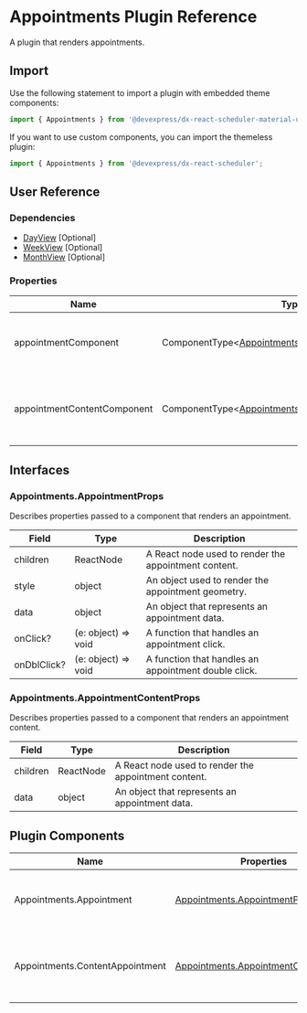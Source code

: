# Appointments Plugin Reference

A plugin that renders appointments.

## Import

Use the following statement to import a plugin with embedded theme components:

```js
import { Appointments } from '@devexpress/dx-react-scheduler-material-ui';
```

If you want to use custom components, you can import the themeless plugin:

```js
import { Appointments } from '@devexpress/dx-react-scheduler';
```

## User Reference

### Dependencies

- [DayView](day-view.md) [Optional]
- [WeekView](week-view.md) [Optional]
- [MonthView](month-view.md) [Optional]

### Properties

Name | Type | Default | Description
-----|------|---------|------------
appointmentComponent | ComponentType&lt;[Appointments.AppointmentProps](#appointmentsappointmentprops)&gt; | | A component that renders an appointment.
appointmentContentComponent | ComponentType&lt;[Appointments.AppointmentContentProps](#appointmentsappointmentcontentprops)&gt; | | A component that renders an appointment content.

## Interfaces

### Appointments.AppointmentProps

Describes properties passed to a component that renders an appointment.

Field | Type | Description
------|------|------------
children | ReactNode | A React node used to render the appointment content.
style | object | An object used to render the appointment geometry.
data | object | An object that represents an appointment data.
onClick? | (e: object) => void | A function that handles an appointment click.
onDblClick? | (e: object) => void | A function that handles an appointment double click.

### Appointments.AppointmentContentProps

Describes properties passed to a component that renders an appointment content.

Field | Type | Description
------|------|------------
children | ReactNode | A React node used to render the appointment content.
data | object | An object that represents an appointment data.

## Plugin Components

Name | Properties | Description
-----|------------|------------
Appointments.Appointment | [Appointments.AppointmentProps](#appointmentsappointmentprops) | A component that renders an appointment.
Appointments.ContentAppointment | [Appointments.AppointmentContentProps](#appointmentsappointmentcontentprops) | A component that renders an appointment content.
